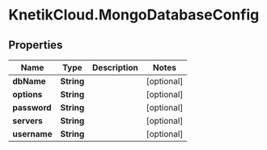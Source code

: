 # KnetikCloud.MongoDatabaseConfig

## Properties
Name | Type | Description | Notes
------------ | ------------- | ------------- | -------------
**dbName** | **String** |  | [optional] 
**options** | **String** |  | [optional] 
**password** | **String** |  | [optional] 
**servers** | **String** |  | [optional] 
**username** | **String** |  | [optional] 


